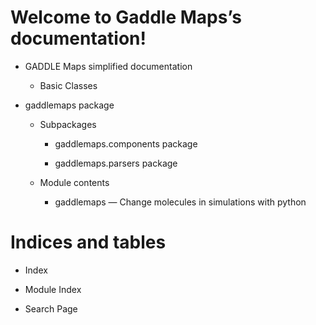 <!-- Gaddle Maps documentation master file, created by
sphinx-quickstart on Mon Mar 30 15:42:36 2020.
You can adapt this file completely to your liking, but it should at least
contain the root `toctree` directive. -->
# Welcome to Gaddle Maps’s documentation!


* GADDLE Maps simplified documentation


    * Basic Classes


* gaddlemaps package


    * Subpackages


        * gaddlemaps.components package


        * gaddlemaps.parsers package


    * Module contents


        * gaddlemaps — Change molecules in simulations with python


# Indices and tables


* Index


* Module Index


* Search Page

